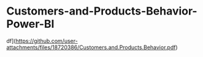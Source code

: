 # Customers-and-Products-Behavior-Power-BI
df](https://github.com/user-attachments/files/18720386/Customers.and.Products.Behavior.pdf)
